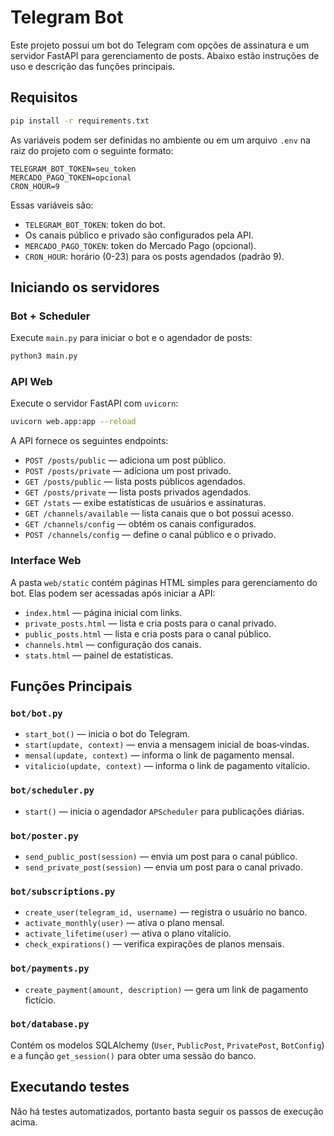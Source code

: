 # Telegram Bot

Este projeto possui um bot do Telegram com opções de assinatura e um servidor FastAPI para gerenciamento de posts. Abaixo estão instruções de uso e descrição das funções principais.

## Requisitos

```bash
pip install -r requirements.txt
```

As variáveis podem ser definidas no ambiente ou em um arquivo `.env` na raiz do
projeto com o seguinte formato:

```
TELEGRAM_BOT_TOKEN=seu_token
MERCADO_PAGO_TOKEN=opcional
CRON_HOUR=9
```

Essas variáveis são:

- `TELEGRAM_BOT_TOKEN`: token do bot.
- Os canais público e privado são configurados pela API.
- `MERCADO_PAGO_TOKEN`: token do Mercado Pago (opcional).
- `CRON_HOUR`: horário (0-23) para os posts agendados (padrão 9).

## Iniciando os servidores

### Bot + Scheduler

Execute `main.py` para iniciar o bot e o agendador de posts:

```bash
python3 main.py
```

### API Web

Execute o servidor FastAPI com `uvicorn`:

```bash
uvicorn web.app:app --reload
```

A API fornece os seguintes endpoints:

- `POST /posts/public` — adiciona um post público.
- `POST /posts/private` — adiciona um post privado.
- `GET /posts/public` — lista posts públicos agendados.
- `GET /posts/private` — lista posts privados agendados.
- `GET /stats` — exibe estatísticas de usuários e assinaturas.
- `GET /channels/available` — lista canais que o bot possui acesso.
- `GET /channels/config` — obtém os canais configurados.
- `POST /channels/config` — define o canal público e o privado.

### Interface Web

A pasta `web/static` contém páginas HTML simples para gerenciamento do bot.
Elas podem ser acessadas após iniciar a API:

- `index.html` — página inicial com links.
- `private_posts.html` — lista e cria posts para o canal privado.
- `public_posts.html` — lista e cria posts para o canal público.
- `channels.html` — configuração dos canais.
- `stats.html` — painel de estatísticas.

## Funções Principais

### `bot/bot.py`

- `start_bot()` — inicia o bot do Telegram.
- `start(update, context)` — envia a mensagem inicial de boas‑vindas.
- `mensal(update, context)` — informa o link de pagamento mensal.
- `vitalicio(update, context)` — informa o link de pagamento vitalício.

### `bot/scheduler.py`

- `start()` — inicia o agendador `APScheduler` para publicações diárias.

### `bot/poster.py`

- `send_public_post(session)` — envia um post para o canal público.
- `send_private_post(session)` — envia um post para o canal privado.

### `bot/subscriptions.py`

- `create_user(telegram_id, username)` — registra o usuário no banco.
- `activate_monthly(user)` — ativa o plano mensal.
- `activate_lifetime(user)` — ativa o plano vitalício.
- `check_expirations()` — verifica expirações de planos mensais.

### `bot/payments.py`

- `create_payment(amount, description)` — gera um link de pagamento fictício.

### `bot/database.py`

Contém os modelos SQLAlchemy (`User`, `PublicPost`, `PrivatePost`, `BotConfig`) e a função `get_session()` para obter uma sessão do banco.

## Executando testes

Não há testes automatizados, portanto basta seguir os passos de execução acima.

